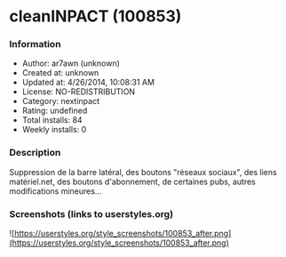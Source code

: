 # cleanINPACT (100853)

### Information
- Author: ar7awn (unknown)
- Created at: unknown
- Updated at: 4/26/2014, 10:08:31 AM
- License: NO-REDISTRIBUTION
- Category: nextinpact
- Rating: undefined
- Total installs: 84
- Weekly installs: 0


### Description
Suppression de la barre latéral, des boutons "réseaux sociaux", des liens matériel.net, des boutons d'abonnement, de certaines pubs, autres modifications mineures...


### Screenshots (links to userstyles.org)
![https://userstyles.org/style_screenshots/100853_after.png](https://userstyles.org/style_screenshots/100853_after.png)



